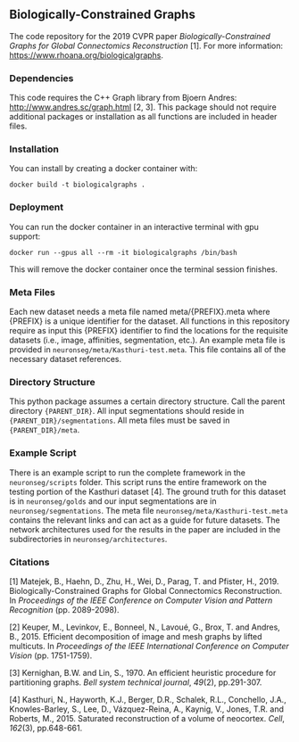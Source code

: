 ## Biologically-Constrained Graphs

The code repository for the 2019 CVPR paper *Biologically-Constrained Graphs for Global Connectomics Reconstruction* [1]. For more information: https://www.rhoana.org/biologicalgraphs.

### Dependencies

This code requires the C++ Graph library from Bjoern Andres: http://www.andres.sc/graph.html [2, 3]. This package should not require additional packages or installation as all functions are included in header files.

### Installation
You can install by creating a docker container with:
```
docker build -t biologicalgraphs .
```

### Deployment
You can run the docker container in an interactive terminal with gpu support:
```
docker run --gpus all --rm -it biologicalgraphs /bin/bash
```
This will remove the docker container once the terminal session finishes.

### Meta Files

Each new dataset needs a meta file named meta/{PREFIX}.meta where {PREFIX} is a unique identifier for the dataset. All functions in this repository require as input this {PREFIX} identifier to find the locations for the requisite datasets (i.e., image, affinities, segmentation, etc.). An example meta file is provided in `neuronseg/meta/Kasthuri-test.meta`. This file contains all of the necessary dataset references. 

### Directory Structure

This python package assumes a certain directory structure. Call the parent directory `{PARENT_DIR}`. All input segmentations should reside in `{PARENT_DIR}/segmentations`. All meta files must be saved in `{PARENT_DIR}/meta`. 

### Example Script

There is an example script to run the complete framework in the `neuronseg/scripts` folder. This script runs the entire framework on the testing portion of the Kasthuri dataset [4]. The ground truth for this dataset is in `neuronseg/golds` and our input segmentations are in `neuronseg/segmentations`. The meta file `neuronseg/meta/Kasthuri-test.meta` contains the relevant links and can act as a guide for future datasets. The network architectures used for the results in the paper are included in the subdirectories in `neuronseg/architectures`. 


### Citations
    
[1] Matejek, B., Haehn, D., Zhu, H., Wei, D., Parag, T. and Pfister, H., 2019. Biologically-Constrained Graphs for Global Connectomics Reconstruction. In _Proceedings of the IEEE Conference on Computer Vision and Pattern Recognition_ (pp. 2089-2098).

    
[2] Keuper, M., Levinkov, E., Bonneel, N., Lavoué, G., Brox, T. and Andres, B., 2015. Efficient decomposition of image and mesh graphs by lifted multicuts. In _Proceedings of the IEEE International Conference on Computer Vision_ (pp. 1751-1759).

    
[3] Kernighan, B.W. and Lin, S., 1970. An efficient heuristic procedure for partitioning graphs. _Bell system technical journal_, _49_(2), pp.291-307.

    
[4] Kasthuri, N., Hayworth, K.J., Berger, D.R., Schalek, R.L., Conchello, J.A., Knowles-Barley, S., Lee, D., Vázquez-Reina, A., Kaynig, V., Jones, T.R. and Roberts, M., 2015. Saturated reconstruction of a volume of neocortex. _Cell_, _162_(3), pp.648-661.
